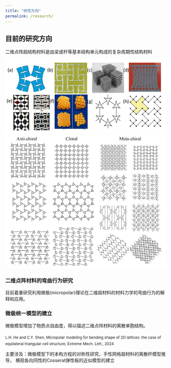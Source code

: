 ```yaml
---
title: "研究方向"
permalink: /research/
---
```



## 目前的研究方向

二维点阵超结构材料是由梁或杆等基本结构单元构成的复杂周期性结构材料

<div align=center> <img src="/assets/images/metamaterial.png" width = "600" > </div>


<div align=center> <img src="/assets/images/chiral.png" width = "600" > </div>

<!-- <img src="/assets/images/ustclogo.png/" width = "100" height = "100" div align = center /> -->

<!-- <div style="test-align: center;">
    <img src='/assets/images/metamaterial.png' width='600' style="display: inline-block;"> 
    <img src='/assets/images/chiral.png' width='600' style="display: inline-block;"> 
</div> -->

### 二维点阵材料的弯曲行为研究 

目前着重研究利用微极(micropolar)理论在二维超材料的材料力学的弯曲行为的解释和应用。



### 微极统一模型的建立

微极模型增加了物质点自由度，得以描述二维点阵材料的离散单胞结构。

<sub> 
L.H. He and C.Y. Shen, Micropolar modeling for bending shape of 2D lattices: the case of equilateral triangular cell structure, Extreme Mech. Lett., 2024
</sub>


主要涉及：微极模型下的本构方程的对称性研究，手性网格超材料的离散杆模型推导， 横观各向同性的Cosserat弹性板的近似模型的建立


